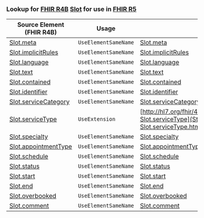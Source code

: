 ### Lookup for [FHIR R4B](https://hl7.org/fhir/R4B/) [Slot](https://hl7.org/fhir/R4B/Slot.html) for use in [FHIR R5](https://hl7.org/fhir/R5/)

| Source Element (FHIR R4B) | Usage | Target |
| -------------- | ----- | ------ |
| [Slot.meta](https://hl7.org/fhir/R4B/Slot.html#resource) | `UseElementSameName` | [Slot.meta](https://hl7.org/fhir/R5/Slot.html#resource) |
| [Slot.implicitRules](https://hl7.org/fhir/R4B/Slot.html#resource) | `UseElementSameName` | [Slot.implicitRules](https://hl7.org/fhir/R5/Slot.html#resource) |
| [Slot.language](https://hl7.org/fhir/R4B/Slot.html#resource) | `UseElementSameName` | [Slot.language](https://hl7.org/fhir/R5/Slot.html#resource) |
| [Slot.text](https://hl7.org/fhir/R4B/Slot.html#resource) | `UseElementSameName` | [Slot.text](https://hl7.org/fhir/R5/Slot.html#resource) |
| [Slot.contained](https://hl7.org/fhir/R4B/Slot.html#resource) | `UseElementSameName` | [Slot.contained](https://hl7.org/fhir/R5/Slot.html#resource) |
| [Slot.identifier](https://hl7.org/fhir/R4B/Slot.html#resource) | `UseElementSameName` | [Slot.identifier](https://hl7.org/fhir/R5/Slot.html#resource) |
| [Slot.serviceCategory](https://hl7.org/fhir/R4B/Slot.html#resource) | `UseElementSameName` | [Slot.serviceCategory](https://hl7.org/fhir/R5/Slot.html#resource) |
| [Slot.serviceType](https://hl7.org/fhir/R4B/Slot.html#resource) | `UseExtension` | [http://hl7.org/fhir/4.3/StructureDefinition/extension-Slot.serviceType](StructureDefinition-ext-R4B-Slot.serviceType.html) |
| [Slot.specialty](https://hl7.org/fhir/R4B/Slot.html#resource) | `UseElementSameName` | [Slot.specialty](https://hl7.org/fhir/R5/Slot.html#resource) |
| [Slot.appointmentType](https://hl7.org/fhir/R4B/Slot.html#resource) | `UseElementSameName` | [Slot.appointmentType](https://hl7.org/fhir/R5/Slot.html#resource) |
| [Slot.schedule](https://hl7.org/fhir/R4B/Slot.html#resource) | `UseElementSameName` | [Slot.schedule](https://hl7.org/fhir/R5/Slot.html#resource) |
| [Slot.status](https://hl7.org/fhir/R4B/Slot.html#resource) | `UseElementSameName` | [Slot.status](https://hl7.org/fhir/R5/Slot.html#resource) |
| [Slot.start](https://hl7.org/fhir/R4B/Slot.html#resource) | `UseElementSameName` | [Slot.start](https://hl7.org/fhir/R5/Slot.html#resource) |
| [Slot.end](https://hl7.org/fhir/R4B/Slot.html#resource) | `UseElementSameName` | [Slot.end](https://hl7.org/fhir/R5/Slot.html#resource) |
| [Slot.overbooked](https://hl7.org/fhir/R4B/Slot.html#resource) | `UseElementSameName` | [Slot.overbooked](https://hl7.org/fhir/R5/Slot.html#resource) |
| [Slot.comment](https://hl7.org/fhir/R4B/Slot.html#resource) | `UseElementSameName` | [Slot.comment](https://hl7.org/fhir/R5/Slot.html#resource) |
